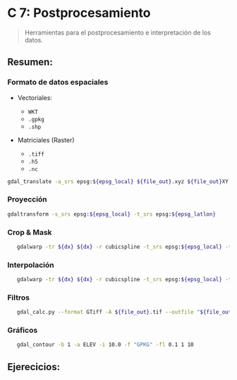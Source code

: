 # C 7: Postprocesamiento


> Herramientas para el postprocesamiento e interpretación de los datos.


## Resumen:

### Formato de datos espaciales

+ Vectoriales:
	- ``WKT``
	- ``.gpkg ``
	- ``.shp ``

+ Matriciales (Raster)
	- ``.tiff``
	- ``.h5``
	- ``.nc``


```bash
gdal_translate -a_srs epsg:${epsg_local} ${file_out}.xyz ${file_out}XY.tif
```

### Proyección

```bash
gdaltransform -s_srs epsg:${epsg_local} -t_srs epsg:${epsg_latlon}
```


### Crop & Mask

```bash
   gdalwarp -tr ${dx} ${dx} -r cubicspline -t_srs epsg:${epsg_local} -te ${xini2} ${yini2} ${xfin2} ${yfin2} ${inp_dem} ${dem_file}
```

### Interpolación 

```bash
   gdalwarp -tr ${dx} ${dx} -r cubicspline -t_srs epsg:${epsg_local} -te ${xini2} ${yini2} ${xfin2} ${yfin2} ${inp_dem} ${dem_file}
```

### Filtros

```bash
   gdal_calc.py --format GTiff -A ${file_out}.tif --outfile "${file_out}BG.tif" --calc "A + ${BG}" 
```

### Gráficos

```bash
   gdal_contour -b 1 -a ELEV -i 10.0 -f "GPKG" -fl 0.1 1 10

```




## Ejerecicios:

